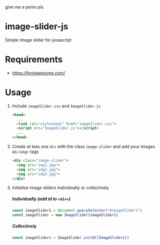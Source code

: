 give me a penis pls
# image-slider-js
Simple image slider for javascript
# Requirements
- https://fontawesome.com/
# Usage
1. Include `imageSlider.css` and `ImageSlider.js`
    ```html
    <head>
      ...
      <link rel="stylesheet" href="imageSlider.css">
      <script src="ImageSlider.js"></script>
      ...
    </head>
    ```
1. Create at leas one `div` with the class `image-slider` and add your images as `<img>` tags
    ```html
    <div class="image-slider">
      <img src="img1.jpg">
      <img src="img2.jpg">
      <img src="img3.jpg">
    </div>
    ```
1. Initialize image sliders individually or collectively
    ##### Individually (add id to `<div>`)
    ```javascript
    const imageSlider1 = document.querySelector("#imageSlider1")
    const imageSlider = new ImageSlider(imageSlider1)
    ```
    ##### Collectively
    ```javascript
    const imageSliders = ImageSlider.initAllImageSliders()
    ```
